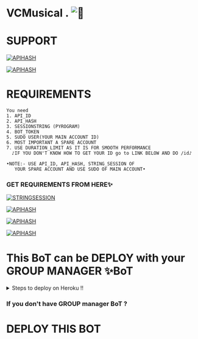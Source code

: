 # VCMusical . ![🎼](https://telegra.ph/file/ee4875a6eac21f24be3e2.jpg)


# SUPPORT 
</p><p align="centre"><a href="https://t.me/Psycho_Bots"> <img src="https://img.shields.io/badge/telegram-SUPPORT_Channel-red?style=for-the-badge&logo=telegram" alt="APIHASH" /></a>  
  
</p><p align="centre"><a href="https://t.me/PsychoBots_chat"> <img src="https://img.shields.io/badge/telegram-SUPPORT_CHAT-blue?style=for-the-badge&logo=telegram" alt="APIHASH" /></a>  
  
# REQUIREMENTS 
  
  ```
  You need 
  1. API_ID 
  2. API_HASH
  3. SESSIONSTRING (PYROGRAM)
  4. BOT_TOKEN
  5. SUDO USER(YOUR MAIN ACCOUNT ID)
  6. MOST IMPORTANT A SPARE ACCOUNT 
  7. USE DURATION_LIMIT AS IT IS FOR SMOOTH PERFORMANCE 
    ♪IF YOU DON'T KNOW HOW TO GET YOUR ID go to LINK BELOW AND DO /id♪
  
  •NOTE:- USE API_ID, API_HASH, STRING_SESSION OF 
     YOUR SPARE ACCOUNT AND USE SUDO OF MAIN ACCOUNT•
 ```
### GET REQUIREMENTS FROM HERE✨
 </p><p align="centre"><a href="https://t.me/pyrosessiongen_bot"> <img src="https://img.shields.io/badge/Pyrogram-STRING_SESSION-yellow?style=for-the-badge&logo=telegram" alt="STRINGSESSION" /></a>  
  
  </p><p align="centre"><a href="my.telegram.org"> <img src="https://img.shields.io/badge/Telegram-API_HASH_API_ID-blue?style=for-the-badge&logo=telegram" alt="APIHASH" /></a>  
  
  </p><p align="centre"><a href="https://t.me/BotFather"> <img src="https://img.shields.io/badge/Telegram-BOT_TOKEN-red?style=for-the-badge&logo=telegram" alt="APIHASH" /></a>  
  
  </p><p align="centre"><a href="https://t.me/lovishmanager_bot"> <img src="https://img.shields.io/badge/Telegram-YOUR_ID-skyblue?style=for-the-badge&logo=telegram" alt="APIHASH" /></a>  
  
# This BoT can be DEPLOY with your GROUP MANAGER ✨BoT 
<details>

  <summary>Steps to deploy on Heroku !! </summary>

```

ENTER YOUR GROUP MANAGER BOT TOKEN AND GROUP MANAGER BOT NAME TO USE ALL FEATURES. IF 

you will get any problem CONTACT to SUPPORT

```

  <p align="left"><a href="https://heroku.com/deploy?template=https://github.com/PsychoBots/VCMusical"> <img src="https://img.shields.io/badge/Deploy%20to%20Heroku%20-black?style=for-the-badge&logo=heroku" width="220" height="38.45"/></a></p>

  

</details>  


### If you don't have GROUP manager BoT ?
 # DEPLOY THIS BOT 
